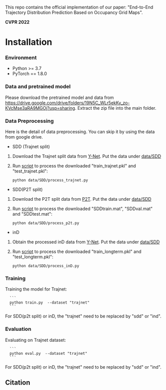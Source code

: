 This repo contains the official implementation of our paper: "End-to-End Trajectory Distribution Prediction Based on Occupancy Grid Maps". 
  
**CVPR 2022**  


# Installation 

### Environment
* Python >= 3.7
* PyTorch == 1.8.0


### Data and pretrained model
Please download the pretrained model and data from https://drive.google.com/drive/folders/19N5C_WLr5ekKy_zo-KVcMse3aRA9MGOj?usp=sharing. Extract the zip file into the main folder.

### Data Preprocessing

Here is the detail of data preprocessing. You can skip it by using the data from google drive. 

* SDD (Trajnet split)

1. Download the Trajnet split data from [Y-Net](https://github.com/HarshayuGirase/Human-Path-Prediction/tree/master/ynet). Put the data under [data/SDD](data/SDD)

2. Run [script](process_trajnet.py) to process the downloaded "train_trajnet.pkl" and "test_trajnet.pkl":
      ```
      python data/SDD/process_trajnet.py
      ``` 


* SDD(P2T split)
1. Download the P2T split data from [P2T](https://github.com/nachiket92/P2T/tree/main/data/sdd). Put the data under [data/SDD](data/SDD)

2. Run [script](process_p2t.py) to process the downloaded "SDDtrain.mat", "SDDval.mat" and "SDDtest.mat":
      ```
      python data/SDD/process_p2t.py
      ``` 
   

* inD 

1. Obtain the processed inD data from [Y-Net](https://github.com/HarshayuGirase/Human-Path-Prediction/tree/master/ynet). Put the data under [data/SDD](data/IND)

2. Run [script](process_trajnet.py) to process the downloaded "train_longterm.pkl" and "test_longterm.pkl":
      ```
      python data/SDD/process_inD.py
      ``` 
      
### Training 


Training the model for Trajnet:

      ```
      python train.py  --dataset "trajnet"
      ``` 
For SDD(p2t split) or inD, the "trajnet" need to be replaced by "sdd" or "ind".   

### Evaluation   

Evaluating on Trajnet dataset:

      ```
      python eval.py  --dataset "trajnet"
      ``` 
For SDD(p2t split) or inD, the "trajnet" need to be replaced by "sdd" or "ind".   

## Citation

```

```

